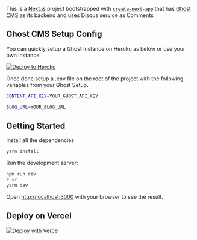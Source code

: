 This is a [Next.js](https://nextjs.org/) project bootstrapped with [`create-next-app`](https://github.com/vercel/next.js/tree/canary/packages/create-next-app) that has [Ghost CMS](https://ghost.org) as its backend and uses Disqus service as Comments


## Ghost CMS Setup Config
You can quickly setup a Ghost Instance on Heroku as below or use your own instance


[![Deploy to Heroku](https://www.herokucdn.com/deploy/button.svg)]( https://heroku.com/deploy?template=https://github.com/snathjr/ghost-on-heroku)


Once done setup a .env file on the root of the project with the following variables from your Ghost Setup.


```bash
CONTENT_API_KEY=YOUR_GHOST_API_KEY

BLOG_URL=YOUR_BLOG_URL
```

## Getting Started

Install all the dependencies
```bash
yarn install
```

Run the development server:

```bash
npm run dev
# or
yarn dev
```

Open [http://localhost:3000](http://localhost:3000) with your browser to see the result.


## Deploy on Vercel


<a href="https://vercel.com/new/git/external?repository-url=[https%3A%2F%2Fgithub.com%2Fvercel%2Fnext.js%2Ftree%2Fcanary%2Fexamples%2Fhello-world](https://github.com/DavidAmunga/nextjs-ghostcms-blog-starter.git)"><img src="https://vercel.com/button" alt="Deploy with Vercel"/></a>

